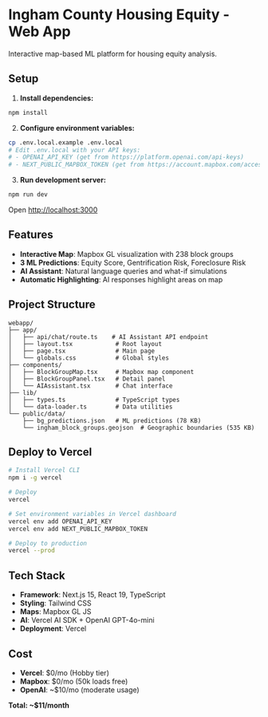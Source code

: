 # Ingham County Housing Equity - Web App

Interactive map-based ML platform for housing equity analysis.

## Setup

1. **Install dependencies:**
```bash
npm install
```

2. **Configure environment variables:**
```bash
cp .env.local.example .env.local
# Edit .env.local with your API keys:
# - OPENAI_API_KEY (get from https://platform.openai.com/api-keys)
# - NEXT_PUBLIC_MAPBOX_TOKEN (get from https://account.mapbox.com/access-tokens/)
```

3. **Run development server:**
```bash
npm run dev
```

Open [http://localhost:3000](http://localhost:3000)

## Features

- **Interactive Map**: Mapbox GL visualization with 238 block groups
- **3 ML Predictions**: Equity Score, Gentrification Risk, Foreclosure Risk
- **AI Assistant**: Natural language queries and what-if simulations
- **Automatic Highlighting**: AI responses highlight areas on map

## Project Structure

```
webapp/
├── app/
│   ├── api/chat/route.ts    # AI Assistant API endpoint
│   ├── layout.tsx            # Root layout
│   ├── page.tsx              # Main page
│   └── globals.css           # Global styles
├── components/
│   ├── BlockGroupMap.tsx     # Mapbox map component
│   ├── BlockGroupPanel.tsx   # Detail panel
│   └── AIAssistant.tsx       # Chat interface
├── lib/
│   ├── types.ts              # TypeScript types
│   └── data-loader.ts        # Data utilities
└── public/data/
    ├── bg_predictions.json   # ML predictions (78 KB)
    └── ingham_block_groups.geojson  # Geographic boundaries (535 KB)
```

## Deploy to Vercel

```bash
# Install Vercel CLI
npm i -g vercel

# Deploy
vercel

# Set environment variables in Vercel dashboard
vercel env add OPENAI_API_KEY
vercel env add NEXT_PUBLIC_MAPBOX_TOKEN

# Deploy to production
vercel --prod
```

## Tech Stack

- **Framework**: Next.js 15, React 19, TypeScript
- **Styling**: Tailwind CSS
- **Maps**: Mapbox GL JS
- **AI**: Vercel AI SDK + OpenAI GPT-4o-mini
- **Deployment**: Vercel

## Cost

- **Vercel**: $0/mo (Hobby tier)
- **Mapbox**: $0/mo (50k loads free)
- **OpenAI**: ~$10/mo (moderate usage)

**Total: ~$11/month**
